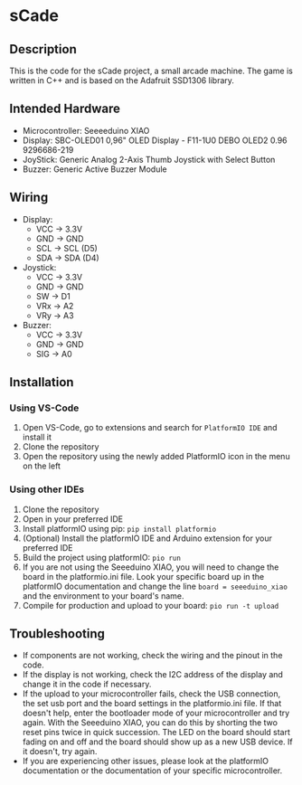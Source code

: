 # sCade

## Description
This is the code for the sCade project, a small arcade machine. The game is written in C++ and is based on the Adafruit SSD1306 library.

## Intended Hardware
- Microcontroller: Seeeeduino XIAO
- Display: SBC-OLED01 0,96" OLED Display - F11-1U0 DEBO OLED2 0.96 9296686-219
- JoyStick: Generic Analog 2-Axis Thumb Joystick with Select Button
- Buzzer: Generic Active Buzzer Module

## Wiring
- Display:
    - VCC -> 3.3V
    - GND -> GND
    - SCL -> SCL (D5)
    - SDA -> SDA (D4)
- Joystick:
    - VCC -> 3.3V
    - GND -> GND
    - SW -> D1
    - VRx -> A2
    - VRy -> A3
- Buzzer:
    - VCC -> 3.3V
    - GND -> GND
    - SIG -> A0

## Installation
### Using VS-Code
1. Open VS-Code, go to extensions and search for `PlatformIO IDE` and install it
2. Clone the repository
3. Open the repository using the newly added PlatformIO icon in the menu on the left
### Using other IDEs
1. Clone the repository
2. Open in your preferred IDE
3. Install platformIO using pip: `pip install platformio`
4. (Optional) Install the platformIO IDE and Arduino extension for your preferred IDE
5. Build the project using platformIO: `pio run`
6. If you are not using the Seeeduino XIAO, you will need to change the board in the platformio.ini file. Look your specific board up in the platformIO documentation and change the line `board = seeeduino_xiao` and the environment to your board's name.
7. Compile for production and upload to your board: `pio run -t upload`

## Troubleshooting
- If components are not working, check the wiring and the pinout in the code.
- If the display is not working, check the I2C address of the display and change it in the code if necessary.
- If the upload to your microcontroller fails, check the USB connection, the set usb port and the board settings in the platformio.ini file.
  If that doesn't help, enter the bootloader mode of your microcontroller and try again. With the Seeeduino XIAO, you can do this by shorting the two reset pins twice in quick succession.
  The LED on the board should start fading on and off and the board should show up as a new USB device. If it doesn't, try again.
- If you are experiencing other issues, please look at the platformIO documentation or the documentation of your specific microcontroller.